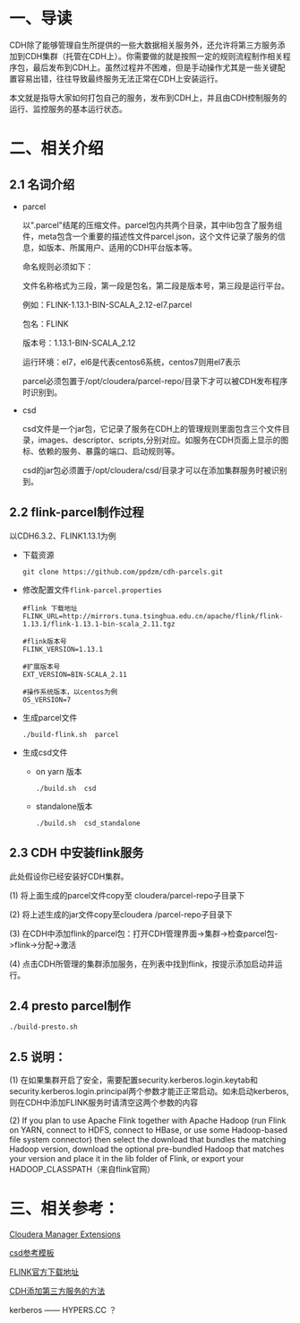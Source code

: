 # 一、导读
CDH除了能够管理自生所提供的一些大数据相关服务外，还允许将第三方服务添加到CDH集群（托管在CDH上）。你需要做的就是按照一定的规则流程制作相关程序包，最后发布到CDH上。虽然过程并不困难，但是手动操作尤其是一些关键配置容易出错，往往导致最终服务无法正常在CDH上安装运行。

本文就是指导大家如何打包自己的服务，发布到CDH上，并且由CDH控制服务的运行、监控服务的基本运行状态。

# 二、相关介绍  
## 2.1 名词介绍
- parcel

  以".parcel"结尾的压缩文件。parcel包内共两个目录，其中lib包含了服务组件，meta包含一个重要的描述性文件parcel.json，这个文件记录了服务的信息，如版本、所属用户、适用的CDH平台版本等。

  命名规则必须如下：

  文件名称格式为三段，第一段是包名，第二段是版本号，第三段是运行平台。

  例如：FLINK-1.13.1-BIN-SCALA_2.12-el7.parcel

  包名：FLINK

  版本号：1.13.1-BIN-SCALA_2.12

  运行环境：el7，el6是代表centos6系统，centos7则用el7表示

  parcel必须包置于/opt/cloudera/parcel-repo/目录下才可以被CDH发布程序时识别到。

- csd

  csd文件是一个jar包，它记录了服务在CDH上的管理规则里面包含三个文件目录，images、descriptor、scripts,分别对应。如服务在CDH页面上显示的图标、依赖的服务、暴露的端口、启动规则等。

  csd的jar包必须置于/opt/cloudera/csd/目录才可以在添加集群服务时被识别到。

## 2.2 flink-parcel制作过程

以CDH6.3.2、FLINK1.13.1为例

- 下载资源

    ```
    git clone https://github.com/ppdzm/cdh-parcels.git
    ```
- 修改配置文件`flink-parcel.properties`

    ```properties
    #flink 下载地址
    FLINK_URL=http://mirrors.tuna.tsinghua.edu.cn/apache/flink/flink-1.13.1/flink-1.13.1-bin-scala_2.11.tgz
    
    #flink版本号
    FLINK_VERSION=1.13.1
    
    #扩展版本号
    EXT_VERSION=BIN-SCALA_2.11
    
    #操作系统版本，以centos为例
    OS_VERSION=7
    ```
- 生成parcel文件

    ```shell
    ./build-flink.sh  parcel
    ```

- 生成csd文件
  - on yarn 版本

    ```shell
    ./build.sh  csd
    ```
  - standalone版本

    ```shell
    ./build.sh  csd_standalone
    ```

## 2.3 CDH 中安装flink服务
此处假设你已经安装好CDH集群。

(1) 将上面生成的parcel文件copy至 cloudera/parcel-repo子目录下  

(2) 将上述生成的jar文件copy至cloudera /parcel-repo子目录下  

(3) 在CDH中添加flink的parcel包：打开CDH管理界面->集群->检查parcel包->flink->分配->激活

(4) 点击CDH所管理的集群添加服务，在列表中找到flink，按提示添加启动并运行。

## 2.4 presto parcel制作
```shell
./build-presto.sh
```

## 2.5 说明：
(1) 在如果集群开启了安全，需要配置security.kerberos.login.keytab和security.kerberos.login.principal两个参数才能正正常启动。如未启动kerberos,则在CDH中添加FLINK服务时请清空这两个参数的内容

(2) If you plan to use Apache Flink together with Apache Hadoop (run Flink on YARN, connect to HDFS, connect to HBase, or use some Hadoop-based file system connector) then select the download that bundles the matching Hadoop version, download the optional pre-bundled Hadoop that matches your version and place it in the lib folder of Flink, or export your HADOOP_CLASSPATH（来自flink官网）

# 三、相关参考：　　

[Cloudera Manager Extensions](https://github.com/cloudera/cm_csds)

[csd参考模板](https://github.com/cloudera/cm_csds.git)

[FLINK官方下载地址](https://archive.apache.org/dist/flink/)

[CDH添加第三方服务的方法](https://blog.csdn.net/tony_328427685/article/details/86514385)

​kerberos —— HYPERS.CC ？
